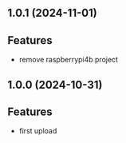 ## 1.0.1 (2024-11-01)

## Features

- remove raspberrypi4b project

## 1.0.0 (2024-10-31)

## Features

- first upload


